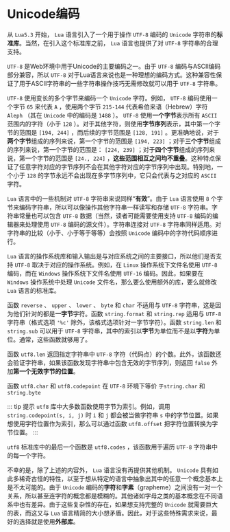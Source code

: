 # Unicode编码

从 `Lua5.3` 开始， `Lua` 语言引入了一个用于操作 `UTF-8` 编码的 `Unicode` 字符串的**标准库**。当然，在引入这个标准库之前， `Lua` 语言也提供了对 `UTF-8` 字符串的合理支持。

`UTF-8` 是Web环境中用于Unicode的主要编码之一。由于 `UTF-8` 编码与ASCII编码部分兼容，所以 `UTF-8` 对于Lua语言来说也是一种理想的编码方式。这种兼容性保证了用于ASCII字符串的一些字符串操作技巧无需修改就可以用于 `UTF-8` 字符串。

`UTF-8` 使用变长的多个字节来编码一个 `Unicode` 字符。例如， `UTF-8` 编码使用一个字节 `65` 来代表 `A` ，使用两个字节 `215-144` 代表希伯来语（Hebrew）字符 `Aleph` （其在 `Unicode` 中的编码是 `1488` ）。 `UTF-8` 使用**一个字节**表示所有 `ASCII` 范围内的字符（小于 `128` ）。对于其他字符，则使用**字节序列**表示，其中第一个字节的范围是 `[194, 244]` ，而后续的字节范围是 `[128, 191]` 。更准确地说，对于**两个字节**组成的序列来说，第一个字节的范围是 `[194, 223]` ；对于**三个字节**组成的序列来说，第一个字节的范围是： `[224, 239]` ；对于**四个字节**组成的序列来说，第一个字节的范围是 `[24., 224]` ，**这些范围相互之间均不重叠**。这种特点保证了任意字符对应的字节序列不会在其他字符对应的字节序列中出现。特别地，一个小于 `128` 的字节永远不会出现在多字节序列中，它只会代表与之对应的 `ASCII` 字符。

`Lua` 语言中的一些机制对 `UTF-8` 字符串来说同样“**有效**”。由于 `Lua` 语言使用 `8` 个字节来编码字符串，所以可以像操作其他字符串一样读写和存储 `UTF-8` 字符串。字符串常量也可以包含 `UTF-8` 数据（当然，读者可能需要使用支持 `UTF-8` 编码的编辑器来处理使用 `UTF-8` 编码的源文件）。字符串连接对 `UTF-8` 字符串同样适用。对字符串的比较（小于、小于等于等等）会按照 `Unicode` 编码中的字符代码顺序进行。

`Lua` 语言的操作系统库和输入输出是与对应系统之间的主要接口，所以他们是否支持 `UTF-8` 取决于对应的操作系统。例如，在 `Linux` 操作系统下文件名使用 `UTF-8` 编码，而在 `Windows` 操作系统下文件名使用 `UTF-16` 编码。因此，如果要在 `Windows` 操作系统中处理 `Unicode` 文件名，那么要么使用额外的库，要么就修改 `Lua` 语言的标准库。

函数 `reverse` 、 `upper` 、 `lower` 、 `byte` 和 `char` 不适用与 `UTF-8` 字符串，这是因为他们针对的都是**一字节**字符。函数 `string.format` 和 `string.rep` 适用与 `UTF-8` 字符串（格式选项 `'%c'` 除外，该格式选项针对一字节字符）。函数 `string.len` 和 `string.sub` 可以用于 `UTF-8` 字符串，其中的索引以**字节**为单位而不是以**字符**为单位。通常，这些函数就够用了。

函数 `utf8.len` 返回指定字符串中 `UTF-8` 字符（代码点）的个数。此外，该函数还会验证字符串，如果该函数发现字符串中包含无效的字节序列，则返回 `false` 外加**第一个无效字节的位置**。

函数 `utf8.char` 和 `utf8.codepoint` 在 `UTF-8` 环境下等价 `于string.char` 和 `string.byte`

::: tip 提示
`utf8` 库中大多数函数使用字节为索引。例如，调用 `string.codepoint(s, i, j)` 时 `i` 和 `j` 都会被当做字符串 `s` 中的字节位置。如果想使用字符位置作为索引，那么可以通过函数 `utf8.offset` 把字符位置转换为字节位置。
:::

`utf8` 标准库中的最后一个函数是 `utf8.codes` ，该函数用于遍历 `UTF-8` 字符串中的每一个字符。

不幸的是，除了上述的内容外， `Lua` 语言没有再提供其他机制。 `Unicode` 具有如此多稀奇古怪的特性，以至于想从特定的语言中抽象出其中的任意一个概念基本上是不太可能的。由于 `Unicode` 编码的**字符**和**字素**（grapheme）之间没有一对一个关系，所以甚至连字符的概念都是模糊的。其他诸如字母之类的基本概念在不同语系中也有差异。由于这些复杂性的存在，如果想支持完整的 `Unicode` 就需要巨大的表，而这又与 `Lua` 语言精简的大小想矛盾。因此，对于这些特殊需求来说，最好的选择就是使用**外部库**。
